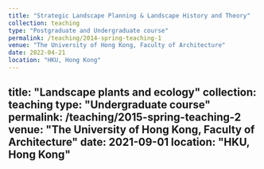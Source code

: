 ```yaml
---
title: "Strategic Landscape Planning & Landscape History and Theory"
collection: teaching
type: "Postgraduate and Undergraduate course"
permalink: /teaching/2014-spring-teaching-1
venue: "The University of Hong Kong, Faculty of Architecture"
date: 2022-04-21
location: "HKU, Hong Kong"
---
```



title: "Landscape plants and ecology"
collection: teaching
type: "Undergraduate course"
permalink: /teaching/2015-spring-teaching-2
venue: "The University of Hong Kong, Faculty of Architecture"
date: 2021-09-01
location: "HKU, Hong Kong"
---

